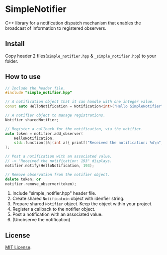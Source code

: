 # SimpleNotifier

C++ library for a notification dispatch mechanism that enables the broadcast of information to registered observers.

## Install

Copy header 2 files(`simple_notifier.hpp` & `_simple_notifier.hpp`) to your folder.

## How to use

```cpp
// Include the header file.
#include "simple_notifier.hpp"

// A notification object that it can handle with one integer value.
const auto HelloNotification = Notification<int>("Hello SimpleNotifier");

// A notifier object to manage registrations.
Notifier sharedNotifier;

// Register a callback for the notification, via the notifier.
auto token = notifier.add_observer(
    HelloNotification,
    std::function([&](int a){ printf("Received the notification: %d\n",a); })
);

// Post a notification with an associated value.
// -> "Received the notification: 193" displays.
notifier.notify(HelloNotification, 193);

// Remove observation from the notifier object.
delete token; or
notifier.remove_observer(token);
```

1. Include "simple_notifier.hpp" header file.
1. Create shared `Notificatoin` object with idenfier string.
1. Prepare shared `Notifier` object. Keep the object within your project.
1. Register a callback to the notifier object.
1. Post a notification with an associated value.
1. (Unobserve the notification)

## License

[MIT License](https://github.com/hirohitokato/SimpleNotifier/blob/main/LICENSE).
